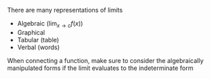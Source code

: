 There are many representations of limits
- Algebraic ($\lim_{x \to c}{f(x)}$)
- Graphical
- Tabular (table)
- Verbal (words)

When connecting a function, make sure to consider the algebraically manipulated forms if the limit evaluates to the indeterminate form
